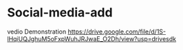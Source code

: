 # Social-media-add
vedio Demonstration https://drive.google.com/file/d/1S-lHqiUQJghuM5oFxpWuhJRJwaE_O2Dh/view?usp=drivesdk

